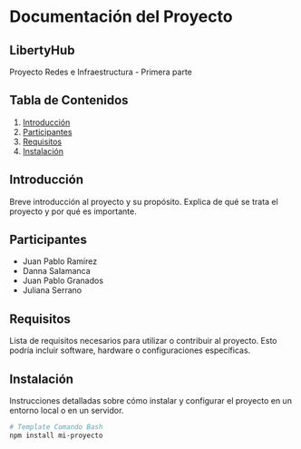 # Documentación del Proyecto

## LibertyHub

Proyecto Redes e Infraestructura - Primera parte
## Tabla de Contenidos

1. [Introducción](#introducción)
2. [Participantes](#participantes)
3. [Requisitos](#requisitos)
4. [Instalación](#instalación)

## Introducción

Breve introducción al proyecto y su propósito. Explica de qué se trata el proyecto y por qué es importante.

## Participantes

- Juan Pablo Ramirez
- Danna Salamanca
- Juan Pablo Granados
- Juliana Serrano

## Requisitos

Lista de requisitos necesarios para utilizar o contribuir al proyecto. Esto podría incluir software, hardware o configuraciones específicas.

## Instalación

Instrucciones detalladas sobre cómo instalar y configurar el proyecto en un entorno local o en un servidor.

```bash
# Template Comando Bash
npm install mi-proyecto

